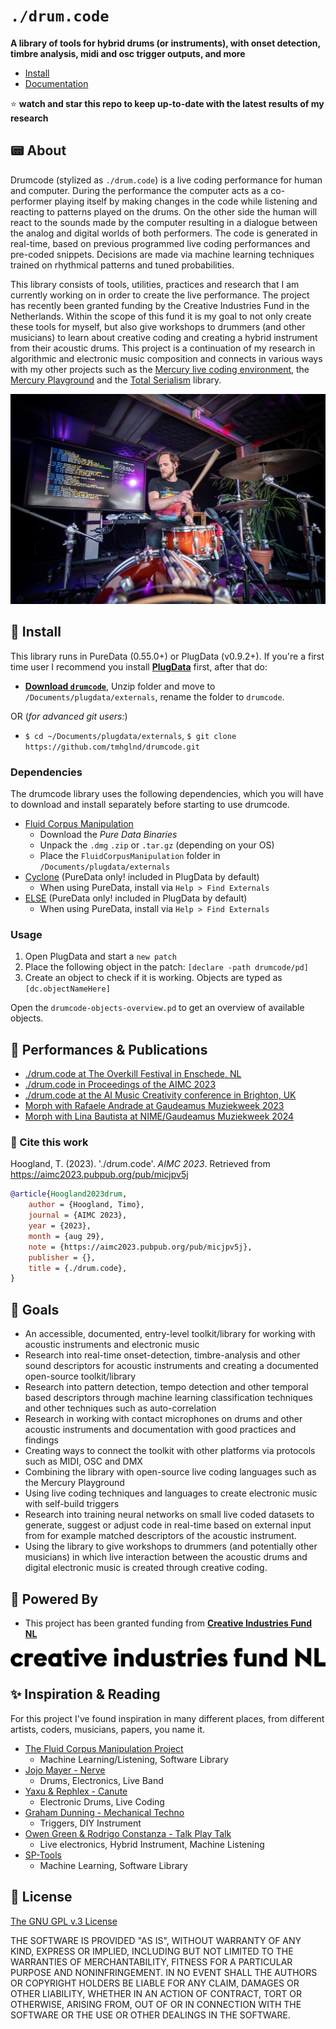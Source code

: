 # `./drum.code`

**A library of tools for hybrid drums (or instruments), with onset detection, timbre analysis, midi and osc trigger outputs, and more**

<!-- [**🙏 Support me by buying me a coffee on ko-fi**](https://ko-fi.com/tmhglnd) -->

- [Install](#-install)
- [Documentation](./docs/README.md)

⭐️ **watch and star this repo to keep up-to-date with the latest results of my research**

## 📟 About

Drumcode (stylized as `./drum.code`) is a live coding performance for human and computer. During the performance the computer acts as a co-performer playing itself by making changes in the code while listening and reacting to patterns played on the drums. On the other side the human will react to the sounds made by the computer resulting in a dialogue between the analog and digital worlds of both performers. The code is generated in real-time, based on previous programmed live coding performances and pre-coded snippets. Decisions are made via machine learning techniques trained on rhythmical patterns and tuned probabilities.

This library consists of tools, utilities, practices and research that I am currently working on in order to create the live performance. The project has recently been granted funding by the Creative Industries Fund in the Netherlands. Within the scope of this fund it is my goal to not only create these tools for myself, but also give workshops to drummers (and other musicians) to learn about creative coding and creating a hybrid instrument from their acoustic drums. This project is a continuation of my research in algorithmic and electronic music composition and connects in various ways with my other projects such as the [Mercury live coding environment](https://github.com/tmhglnd/mercury), the [Mercury Playground](https://github.com/tmhglnd/mercury-playground) and the [Total Serialism](https://github.com/tmhglnd/total-serialism) library.

![`./drum.code` live performance. Photo by Paulus ](/media/drumcode.jpg)

## 🚀 Install

This library runs in PureData (0.55.0+) or PlugData (v0.9.2+). If you're a first time user I recommend you install [**PlugData**](https://plugdata.org/download.html) first, after that do:

- [**Download `drumcode`**](https://github.com/tmhglnd/drumcode/archive/refs/heads/main.zip), Unzip folder and move to `/Documents/plugdata/externals`, rename the folder to `drumcode`.

OR (*for advanced git users:*)

- `$ cd ~/Documents/plugdata/externals`, `$ git clone https://github.com/tmhglnd/drumcode.git`

### Dependencies

The drumcode library uses the following dependencies, which you will have to download and install separately before starting to use drumcode.

- [Fluid Corpus Manipulation](https://www.flucoma.org/download/)
	- Download the *Pure Data Binaries*
	- Unpack the `.dmg` `.zip` or `.tar.gz` (depending on your OS)
	- Place the `FluidCorpusManipulation` folder in `/Documents/plugdata/externals`
- [Cyclone](https://github.com/porres/pd-cyclone/) (PureData only! included in PlugData by default)
	- When using PureData, install via `Help > Find Externals`
- [ELSE](https://github.com/porres/pd-else/) (PureData only! included in PlugData by default)
	- When using PureData, install via `Help > Find Externals`

### Usage

1. Open PlugData and start a `new patch`
2. Place the following object in the patch: `[declare -path drumcode/pd]`
3. Create an object to check if it is working. Objects are typed as `[dc.objectNameHere]`

Open the `drumcode-objects-overview.pd` to get an overview of available objects.

## 🥁 Performances & Publications

- [./drum.code at The Overkill Festival in Enschede, NL](https://youtu.be/AoOR0NR0smk?si=ljSXh_uKKaQGIodq&t=112)
- [./drum.code in Proceedings of the AIMC 2023](https://aimc2023.pubpub.org/pub/micjpv5j)
- [./drum.code at the AI Music Creativity conference in Brighton, UK](https://www.youtube.com/live/d0RMUqcbhmQ?si=aTXUo32V00xjPMpJ&t=3739)
- [Morph with Rafaele Andrade at Gaudeamus Muziekweek 2023](https://www.youtube.com/watch?v=nHwbq-yrC2A)
- [Morph with Lina Bautista at NIME/Gaudeamus Muziekweek 2024](https://www.youtube.com/watch?v=SXl8asBUsng)

### 📝 Cite this work

Hoogland, T. (2023). './drum.code'. *AIMC 2023*. Retrieved from https://aimc2023.pubpub.org/pub/micjpv5j

```bibtex
@article{Hoogland2023drum,
	author = {Hoogland, Timo},
	journal = {AIMC 2023},
	year = {2023},
	month = {aug 29},
	note = {https://aimc2023.pubpub.org/pub/micjpv5j},
	publisher = {},
	title = {./drum.code},
}
```

## 🔭 Goals

- An accessible, documented, entry-level toolkit/library for working with acoustic instruments and electronic music
- Research into real-time onset-detection, timbre-analysis and other sound descriptors for acoustic instruments and creating a documented open-source toolkit/library
- Research into pattern detection, tempo detection and other temporal based descriptors through machine learning classification techniques and other techniques such as auto-correlation
- Research in working with contact microphones on drums and other acoustic instruments and documentation with good practices and findings
- Creating ways to connect the toolkit with other platforms via protocols such as MIDI, OSC and DMX
- Combining the library with open-source live coding languages such as the Mercury Playground
- Using live coding techniques and languages to create electronic music with self-build triggers
- Research into training neural networks on small live coded datasets to generate, suggest or adjust code in real-time based on external input from for example matched descriptors of the acoustic instrument.
- Using the library to give workshops to drummers (and potentially other musicians) in which live interaction between the acoustic drums and digital electronic music is created through creative coding. 

## 🔋 Powered By

- This project has been granted funding from [**Creative Industries Fund NL**](https://stimuleringsfonds.nl/en/)

![](/media/sci-logo.jpg)

## ✨ Inspiration & Reading

For this project I've found inspiration in many different places, from different artists, coders, musicians, papers, you name it.

- [The Fluid Corpus Manipulation Project](https://www.flucoma.org/) 
	- Machine Learning/Listening, Software Library
- [Jojo Mayer - Nerve](https://www.youtube.com/watch?v=SIahbUYxdfE) 
	- Drums, Electronics, Live Band
- [Yaxu & Rephlex - Canute](https://www.youtube.com/watch?v=uAq4BAbvRS4) 
	- Electronic Drums, Live Coding
- [Graham Dunning - Mechanical Techno](https://www.youtube.com/watch?v=HG8qR75R-as) 
	- Triggers, DIY Instrument
- [Owen Green & Rodrigo Constanza - Talk Play Talk](https://youtu.be/aslEJBB9iT4?si=ahGDTmu7IG6gE6Mf)
	- Live electronics, Hybrid Instrument, Machine Listening
- [SP-Tools](https://rodrigoconstanzo.com/2022/07/sp-tools-machine-learning-tools-for-drums-and-percussion-alpha/)
	- Machine Learning, Software Library

## 📝 License

[The GNU GPL v.3 License](https://choosealicense.com/licenses/gpl-3.0/)

THE SOFTWARE IS PROVIDED "AS IS", WITHOUT WARRANTY OF ANY KIND, EXPRESS OR IMPLIED, INCLUDING BUT NOT LIMITED TO THE WARRANTIES OF MERCHANTABILITY, FITNESS FOR A PARTICULAR PURPOSE AND NONINFRINGEMENT. IN NO EVENT SHALL THE AUTHORS OR COPYRIGHT HOLDERS BE LIABLE FOR ANY CLAIM, DAMAGES OR OTHER LIABILITY, WHETHER IN AN ACTION OF CONTRACT, TORT OR OTHERWISE, ARISING FROM, OUT OF OR IN CONNECTION WITH THE SOFTWARE OR THE USE OR OTHER DEALINGS IN THE SOFTWARE.
